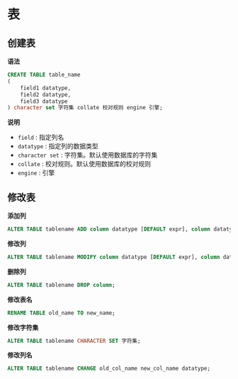 # 表

## 创建表

**语法**

```sql
CREATE TABLE table_name
(
    field1 datatype,
    field2 datatype,
    field3 datatype
) character set 字符集 collate 校对规则 engine 引擎;
```

**说明**

-   `field` : 指定列名
-   `datatype` : 指定列的数据类型
-   `character set` : 字符集。默认使用数据库的字符集
-   `collate` : 校对规则。默认使用数据库的校对规则
-   `engine` : 引擎

## 修改表

**添加列**

```sql
ALTER TABLE tablename ADD column datatype [DEFAULT expr], column datatype [DEFAULT expr];
```

**修改列**

```sql
ALTER TABLE tablename MODIFY column datatype [DEFAULT expr], column datatype;
```

**删除列**

```sql
ALTER TABLE tablename DROP column;
```

**修改表名**

```sql
RENAME TABLE old_name TO new_name;
```

**修改字符集**

```sql
ALTER TABLE tablename CHARACTER SET 字符集;
```

**修改列名**

```sql
ALTER TABLE tablename CHANGE old_col_name new_col_name datatype;
```

